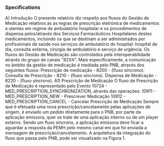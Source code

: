 ### Specifications
A) Introdução
O presente relatório diz respeito aos fluxos do Gestão de Medicação relativos às as regras de prescrição eletrónica de medicamentos a utentes
em regime de ambulatório hospitalar e os procedimentos de dispensa pelos/através dos Serviços Farmacêuticos Hospitalares destes
medicamentos, incluindo os que se destinam a ser administrados por profissionais de saúde nos serviços de ambulatório do hospital: hospital de
dia, consulta externa, cirurgia de ambulatório e serviço de urgência.
Os fluxos do Gestão de Medicação são controlados pela interoperabilidade através do grupo de canais "82XX”.
Mais especificamente, a comunicação no âmbito da gestão de medicação é mediada pelo PNB, através dos seguintes fluxos:
Prescrição de medicação - 8200 - (fluxo síncrono).
Consulta de Prescrição - 8210 - (fluxo síncrono).
Dispensa de Medicação - 8220 - (fluxo síncrono).
A1) Prescrição de Medicação
O fluxo de Prescrição de Medicação é representado pelo Evento 10724 - MED_PRESCRIPTION_SYNCHRONIZATION, através das operações:
10911 - MED_PRESCRIPTION_NEW - Prescrever Medicação
10912 - MED_PRESCRIPTION_CANCEL - Cancelar Prescrição de Medicação
Sempre que é efetuada uma nova prescrição/cancelamento pelas aplicações de origem, é enviado um pedido diretamente para o PNB, por
parte da aplicação emissora, quer se trate de uma aplicação interno ou de um player externo.
Sendo um fluxo síncrono, a aplicação emissora deve ficar a aguardar a resposta da PEMH pelo mesmo canal em que foi enviada a mensagem
de prescrição/cancelamento.
A arquitetura da integração do fluxo que passa pelo PNB, pode ser visualizado na Figura 1.
